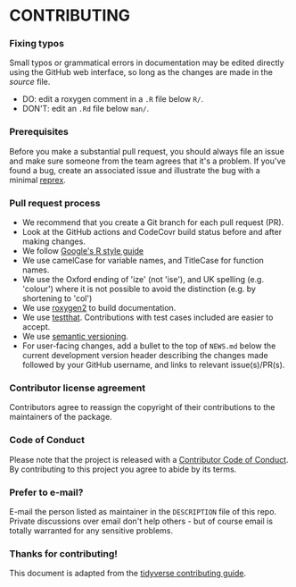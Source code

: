 # CONTRIBUTING #

### Fixing typos

Small typos or grammatical errors in documentation may be edited directly using
the GitHub web interface, so long as the changes are made in the _source_ file.

*  DO: edit a roxygen comment in a `.R` file below `R/`.
*  DON'T: edit an `.Rd` file below `man/`.

### Prerequisites

Before you make a substantial pull request, you should always file an issue and
make sure someone from the team agrees that it's a problem. If you've found a
bug, create an associated issue and illustrate the bug with a minimal 
[reprex](https://www.tidyverse.org/help/#reprex).

### Pull request process

*  We recommend that you create a Git branch for each pull request (PR).  
*  Look at the GitHub actions and CodeCovr build status before and after making changes.
*  We follow [Google's R style guide](https://google.github.io/styleguide/Rguide.html)
*  We use camelCase for variable names, and TitleCase for function names.
*  We use the Oxford ending of 'ize' (not 'ise'), and UK spelling (e.g. 'colour') 
   where it is not possible to avoid the distinction (e.g. by shortening to 'col')
*  We use [roxygen2](https://cran.r-project.org/package=roxygen2) to build
documentation.
*  We use [testthat](https://cran.r-project.org/package=testthat). Contributions
with test cases included are easier to accept.
*  We use [semantic versioning](https://semver.org/).
*  For user-facing changes, add a bullet to the top of `NEWS.md` below the
current development version header describing the changes made followed by your
GitHub username, and links to relevant issue(s)/PR(s).

### Contributor license agreement

Contributors agree to reassign the copyright of their contributions to the
maintainers of the package.

### Code of Conduct

Please note that the project is released with a
[Contributor Code of Conduct](CODE_OF_CONDUCT.md). By contributing to this
project you agree to abide by its terms.

### Prefer to e-mail? 

E-mail the person listed as maintainer in the `DESCRIPTION` file of this repo.
Private discussions over email don't help others - but of course email is 
totally warranted for any sensitive problems.

### Thanks for contributing!

This document is adapted from the [tidyverse contributing guide](https://raw.githubusercontent.com/r-lib/usethis/master/inst/templates/tidy-contributing.md).
